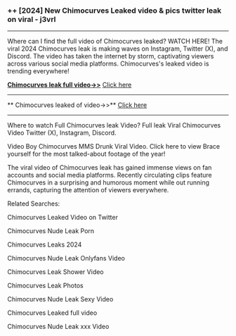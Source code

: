 ### ++ [2024] New  Chimocurves Leaked video & pics twitter leak on viral - j3vrl
----------

Where can I find the full video of  Chimocurves leaked? WATCH HERE! The viral 2024  Chimocurves leak is making waves on Instagram, Twitter (X), and Discord. The video has taken the internet by storm, captivating viewers across various social media platforms.  Chimocurves's leaked video is trending everywhere!


**[ Chimocurves leak full video->>](http://wildbook.top/wildbook8git)** [Click here](http://wildbook.top/wildbook8git)

----------


** Chimocurves leaked of video->>** [Click here](http://wildbook.top/wildbook8git)

----------


Where to watch Full  Chimocurves leak Video? Full leak Viral  Chimocurves Video Twitter (X), Instagram, Discord.

Video Boy  Chimocurves MMS Drunk Viral Video. Click here to view Brace yourself for the most talked-about footage of the year!

The viral video of  Chimocurves leak has gained immense views on fan accounts and social media platforms. Recently circulating clips feature  Chimocurves in a surprising and humorous moment while out running errands, capturing the attention of viewers everywhere.




Related Searches:

 Chimocurves Leaked Video on Twitter

 Chimocurves Nude Leak Porn

 Chimocurves Leaks 2024

 Chimocurves Nude Leak Onlyfans Video

 Chimocurves Leak Shower Video

 Chimocurves Leak Photos

 Chimocurves Nude Leak Sexy Video

 Chimocurves Leaked full video

 Chimocurves Nude Leak xxx Video

